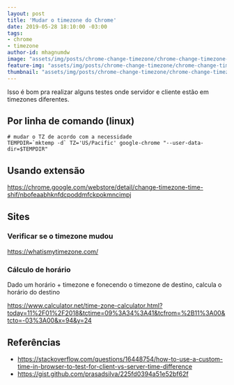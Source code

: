 ```yaml
---
layout: post
title: 'Mudar o timezone do Chrome'
date: 2019-05-28 18:10:00 -03:00
tags:
- chrome
- timezone
author-id: mhagnumdw
image: "assets/img/posts/chrome-change-timezone/chrome-change-timezone-logo.png"
feature-img: "assets/img/posts/chrome-change-timezone/chrome-change-timezone-logo.png"
thumbnail: "assets/img/posts/chrome-change-timezone/chrome-change-timezone-logo.png"
---
```


Isso é bom pra realizar alguns testes onde servidor e cliente estão em timezones diferentes.

<!--more-->

## Por linha de comando (linux)

```shell
# mudar o TZ de acordo com a necessidade
TEMPDIR=`mktemp -d` TZ='US/Pacific' google-chrome "--user-data-dir=$TEMPDIR"
```

## Usando extensão

<https://chrome.google.com/webstore/detail/change-timezone-time-shif/nbofeaabhknfdcpoddmfckpokmncimpj>

## Sites

### Verificar se o timezone mudou

<https://whatismytimezone.com/>

### Cálculo de horário

Dado um horário + timezone e fonecendo o timezone de destino, calcula o horário do destino

<https://www.calculator.net/time-zone-calculator.html?today=11%2F01%2F2018&tctime=09%3A34%3A41&tcfrom=%2B11%3A00&tcto=-03%3A00&x=94&y=24>

## Referências

- <https://stackoverflow.com/questions/16448754/how-to-use-a-custom-time-in-browser-to-test-for-client-vs-server-time-difference>
- <https://gist.github.com/prasadsilva/225fd0394a51e52bf62f>
